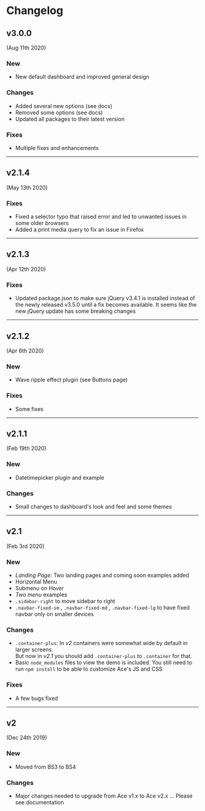 # Changelog

## v3.0.0
(Aug 11th 2020)

### New
* New default dashboard and improved general design

### Changes
* Added several new options (see docs)
* Removed some options (see docs)
* Updated all packages to their latest version

### Fixes
* Multiple fixes and enhancements


---------------


## v2.1.4
(May 13th 2020)

### Fixes
* Fixed a selector typo that raised error and led to unwanted issues in some older browsers
* Added a print media query to fix an issue in Firefox


---------------


## v2.1.3
(Apr 12th 2020)

### Fixes
* Updated package.json to make sure jQuery v3.4.1 is installed instead of the newly released v3.5.0 until a fix becomes available. It seems like the new jQuery update has some breaking changes


---------------


## v2.1.2
(Apr 6th 2020)

### New
* Wave ripple effect plugin (see Buttons page)

### Fixes
* Some fixes


---------------


## v2.1.1
(Feb 19th 2020)

### New
* Datetimepicker plugin and example

### Changes
* Small changes to dashboard's look and feel and some themes


---------------


## v2.1
(Feb 3rd 2020)

### New
* *Landing Page:* Two landing pages and coming soon examples added
* Horizontal Menu
* Submenu on Hover
* *Two menu* examples
* `.sidebar-right` to move sidebar to right
* `.navbar-fixed-sm` , `.navbar-fixed-md` , `.navbar-fixed-lg` to have fixed navbar only on smaller devices

### Changes
* `.container-plus`: In *v2* containers were somewhat wide by default in larger screens.  
   But now in *v2.1* you should add `.container-plus` to `.container` for that.
* Basic `node_modules` files to view the demo is included. You still need to run `npm install` to be able to customize Ace's JS and CSS

### Fixes
* A few bugs fixed


---------------


## v2
(Dec 24th 2019)
### New
* Moved from BS3 to BS4

### Changes
* Major changes needed to upgrade from Ace v1.x to Ace v2.x ... Please see documentation

